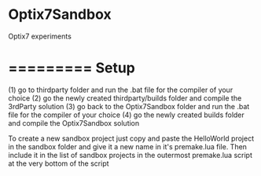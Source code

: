# Optix7Sandbox
Optix7 experiments

=========
Setup
=========
(1) go to thirdparty folder and run the .bat file for the compiler of your choice 
(2) go the newly created thirdparty/builds folder and compile the 3rdParty solution
(3) go back to the Optix7Sandbox folder and run the .bat file for the compiler of your choice 
(4) go the newly created builds folder and compile the Optix7Sandbox solution

To create a new sandbox project just copy and paste the HelloWorld project in the sandbox folder and give it a new name in it's premake.lua file. Then include it in the list of sandbox projects in the outermost premake.lua script at the very bottom of the script
